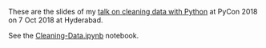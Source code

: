 These are the slides of my
[talk on cleaning data with Python](https://in.pycon.org/cfp/2018/proposals/cleaning-data-with-python~azzma/)
at PyCon 2018 on 7 Oct 2018 at Hyderabad.

See the [Cleaning-Data.ipynb](Cleaning-Data.ipynb) notebook.
